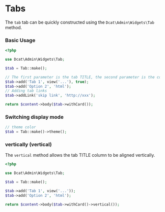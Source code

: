 # Tabs

The `tab` tab can be quickly constructed using the `Dcat\Admin\Widgets\Tab` method.

### Basic Usage

```php
<?php

use Dcat\Admin\Widgets\Tab;

$tab = Tab::make();

// The first parameter is the tab TITLE, the second parameter is the content, and the third parameter is whether or not the tab is selected.
$tab->add('Tab 1', view('...'), true);
$tab->add('Option 2', 'html');
// Adding tab links
$tab->addLink('skip link', 'http://xxx');

return $content->body($tab->withCard());
```

### Switching display mode

```php
// theme color
$tab = Tab::make()->theme();
```

### vertically (vertical)

The `vertical` method allows the tab TITLE column to be aligned vertically.

```php
<?php

use Dcat\Admin\Widgets\Tab;

$tab = Tab::make();

$tab->add('Tab 1', view('...'));
$tab->add('Option 2', 'html');

return $content->body($tab->withCard()->vertical());
```






